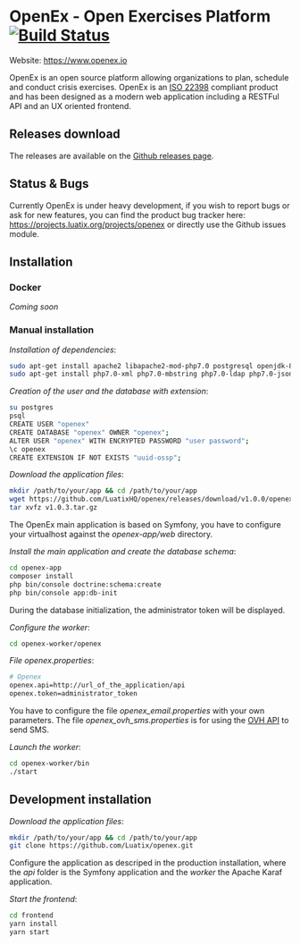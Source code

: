 # OpenEx - Open Exercises Platform [![Build Status](https://api.travis-ci.org/LuatixHQ/openex.svg?branch=master)](https://travis-ci.org/LuatixHQ/openex)

Website: https://www.openex.io

OpenEx is an open source platform allowing organizations to plan, schedule and conduct crisis exercises. OpenEx is an [ISO 22398](http://www.iso.org/iso/iso_catalogue/catalogue_tc/catalogue_detail.htm?csnumber=50294) compliant product and has been designed as a modern web application including a RESTFul API and an UX oriented frontend.

## Releases download

The releases are available on the [Github releases page](https://github.com/LuatixHQ/openex/releases).

## Status & Bugs

Currently OpenEx is under heavy development, if you wish to report bugs or ask for new features, you can find the product bug tracker here: https://projects.luatix.org/projects/openex or directly use the Github issues module.

## Installation

### Docker

*Coming soon*

### Manual installation

*Installation of dependencies*:
```bash
sudo apt-get install apache2 libapache2-mod-php7.0 postgresql openjdk-8-jre
sudo apt-get install php7.0-xml php7.0-mbstring php7.0-ldap php7.0-json php7.0-curl php7.0-pgsql
```

*Creation of the user and the database with extension*:
```bash
su postgres
psql
CREATE USER "openex"
CREATE DATABASE "openex" OWNER "openex";
ALTER USER "openex" WITH ENCRYPTED PASSWORD "user password";
\c openex
CREATE EXTENSION IF NOT EXISTS "uuid-ossp";
```

*Download the application files*:
```bash
mkdir /path/to/your/app && cd /path/to/your/app
wget https://github.com/LuatixHQ/openex/releases/download/v1.0.0/openex-release-1.0.0.tar.gz
tar xvfz v1.0.3.tar.gz
```

The OpenEx main application is based on Symfony, you have to configure your virtualhost against the *openex-app/web* directory.

*Install the main application and create the database schema*:
```bash
cd openex-app
composer install
php bin/console doctrine:schema:create
php bin/console app:db-init
```

During the database initialization, the administrator token will be displayed.

*Configure the worker*:
```bash
cd openex-worker/openex
```

*File openex.properties*:
```bash
# Openex
openex.api=http://url_of_the_application/api
openex.token=administrator_token
```

You have to configure the file *openex_email.properties* with your own parameters. The file *openex_ovh_sms.properties* is for using the [OVH API](https://www.ovh.com) to send SMS.

*Launch the worker*:
```bash
cd openex-worker/bin
./start
```

## Development installation

*Download the application files*:
```bash
mkdir /path/to/your/app && cd /path/to/your/app
git clone https://github.com/Luatix/openex.git
```

Configure the application as descriped in the production installation, where the *api* folder is the Symfony application and the *worker* the Apache Karaf application.

*Start the frontend*:
```bash
cd frontend
yarn install
yarn start
```
